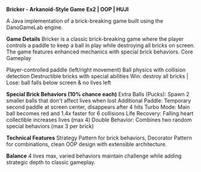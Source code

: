 **Bricker - Arkanoid-Style Game**
**Ex2 | OOP | HUJI**

A Java implementation of a brick-breaking game built using the DanoGameLab engine.

**Game Details**
Bricker is a classic brick-breaking game where the player controls a paddle to keep a ball in play while
destroying all bricks on screen. The game features enhanced mechanics with special brick behaviors.
Core Gameplay

Player-controlled paddle (left/right movement)
Ball physics with collision detection
Destructible bricks with special abilities
Win: destroy all bricks | Lose: ball falls below screen & no lives left

**Special Brick Behaviors (10% chance each)**
Extra Balls (Pucks): Spawn 2 smaller balls that don't affect lives when lost
Additional Paddle: Temporary second paddle at screen center, disappears after 4 hits
Turbo Mode: Main ball becomes red and 1.4x faster for 6 collisions
Life Recovery: Falling heart collectible increases lives (max 4)
Double Behavior: Combines two random special behaviors (max 3 per brick)

**Technical Features**
Strategy Pattern for brick behaviors, Decorator Pattern
for combinations, clean OOP design with extensible architecture.

**Balance**
4 lives max, varied behaviors maintain challenge
while adding strategic depth to classic gameplay.
